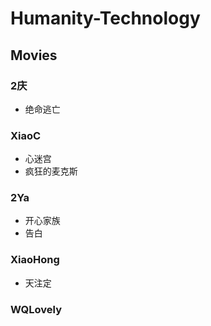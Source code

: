 # Humanity-Technology

## Movies

### 2庆

- 绝命逃亡

### XiaoC

- 心迷宫
- 疯狂的麦克斯

### 2Ya

- 开心家族
- 告白

### XiaoHong

- 天注定

### WQLovely

